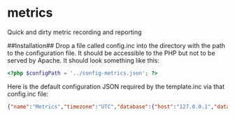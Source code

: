 # metrics
Quick and dirty metric recording and reporting

##Installation##
Drop a file called config.inc into the directory with the path to the configuration file. It should be accessible to the PHP but not to be served by Apache. It should look something like this:
```php
<?php $configPath = '../config-metrics.json'; ?>
```

Here is the default configuration JSON required by the template.inc via that config.inc file:
```json
{"name":"Metrics","timezone":"UTC","database":{"host":"127.0.0.1","database":"metrics","username":"root","password":"root1234"}}
```
